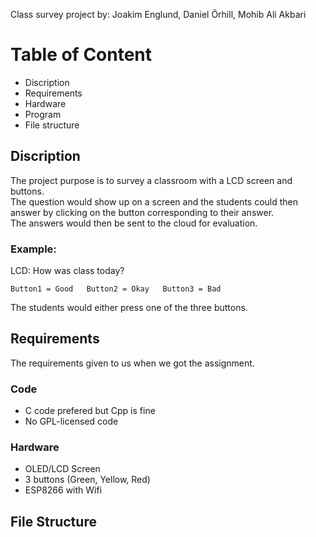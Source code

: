 Class survey project
by: Joakim Englund, Daniel Örhill, Mohib Ali Akbari

# Table of Content
- Discription
- Requirements
- Hardware
- Program
- File structure

## Discription
The project purpose is to survey a classroom with a LCD screen and buttons. <br />
The question would show up on a screen and the students could then answer by clicking on the button corresponding to their answer. <br />
The answers would then be sent to the cloud for evaluation. <br />

 ### Example:
LCD: How was class today? <br />
```
Button1 = Good   Button2 = Okay   Button3 = Bad
```
The students would either press one of the three buttons.

## Requirements
The requirements given to us when we got the assignment.
### Code
- C code prefered but Cpp is fine
- No GPL-licensed code

### Hardware
- OLED/LCD Screen
- 3 buttons (Green, Yellow, Red)
- ESP8266 with Wifi

## File Structure



